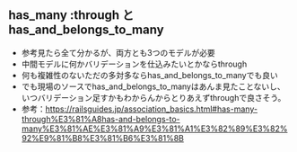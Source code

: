 ##  has_many :through と has_and_belongs_to_many
- 参考見たら全て分かるが、両方とも3つのモデルが必要
- 中間モデルに何かバリデーションを仕込みたいとかならthrough
- 何も複雑性のないただの多対多ならhas_and_belongs_to_manyでも良い
- でも現場のソースでhas_and_belongs_to_manyはあんま見たことないし、いつバリデーション足すかもわからんからとりあえずthroughで良さそう。
- 参考：https://railsguides.jp/association_basics.html#has-many-through%E3%81%A8has-and-belongs-to-many%E3%81%AE%E3%81%A9%E3%81%A1%E3%82%89%E3%82%92%E9%81%B8%E3%81%B6%E3%81%8B

